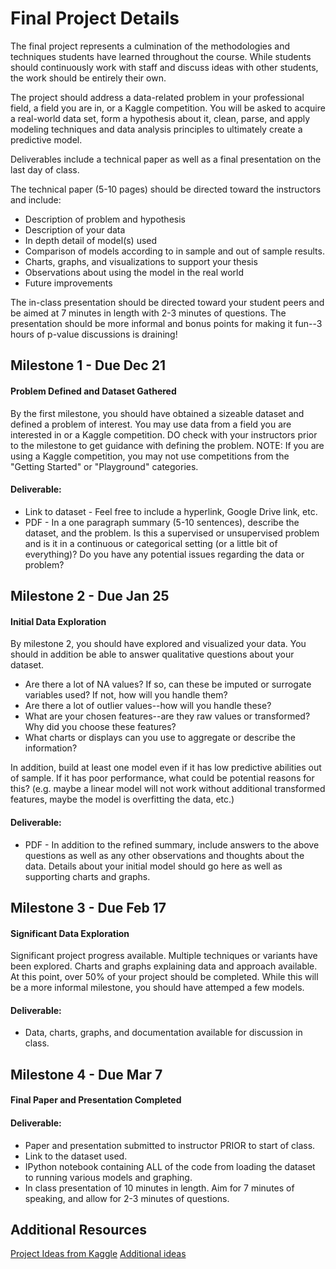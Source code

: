 # Final Project Details
The final project represents a culmination of the methodologies and techniques students have learned throughout the course. While students should continuously work with staff and discuss ideas with other students, the work should be entirely their own.

The project should address a data-related problem in your professional field, a field you are in, or a Kaggle competition. You will be asked to acquire a real-world data set, form a hypothesis about it, clean, parse, and apply modeling techniques and data analysis principles to ultimately create a predictive model.

Deliverables include a technical paper as well as a final presentation on the last day of class.  

The technical paper (5-10 pages) should be directed toward the instructors and include:
* Description of problem and hypothesis
* Description of your data
* In depth detail of model(s) used
* Comparison of models according to in sample and out of sample results. 
* Charts, graphs, and visualizations to support your thesis
* Observations about using the model in the real world
* Future improvements


The in-class presentation should be directed toward your student peers and be aimed at 7 minutes in length with 2-3 minutes of questions. The presentation should be more informal and bonus points for making it fun--3 hours of p-value discussions is draining!


## Milestone 1 - Due Dec 21
#### Problem Defined and Dataset Gathered
By the first milestone, you should have obtained a sizeable dataset and defined a problem of interest. You may use data from a field you are interested in or a Kaggle competition. DO check with your instructors prior to the milestone to get guidance with defining the problem.  NOTE: If you are using a Kaggle competition, you may not use competitions from the "Getting Started" or "Playground" categories.

#### Deliverable:
* Link to dataset - Feel free to include a hyperlink, Google Drive link, etc.
* PDF - In a one paragraph summary (5-10 sentences), describe the dataset, and the problem. Is this a supervised or unsupervised problem and is it in a continuous or categorical setting (or a little bit of everything)? Do you have any potential issues regarding the data or problem?


## Milestone 2 - Due Jan 25
#### Initial Data Exploration
By milestone 2, you should have explored and visualized your data. You should in addition be able to answer qualitative questions about your dataset. 
* Are there a lot of NA values? If so, can these be imputed or surrogate variables used? If not, how will you handle them? 
* Are there a lot of outlier values--how will you handle these? 
* What are your chosen features--are they raw values or transformed? Why did you choose these features? 
* What charts or displays can you use to aggregate or describe the information? 

In addition, build at least one model even if it has low predictive abilities out of sample. If it has poor performance, what could be potential reasons for this? (e.g. maybe a linear model will not work without additional transformed features, maybe the model is overfitting the data, etc.)

#### Deliverable:
* PDF - In addition to the refined summary, include answers to the above questions as well as any other observations and thoughts about the data. Details about your initial model should go here as well as supporting charts and graphs. 


## Milestone 3 - Due Feb 17
#### Significant Data Exploration

Significant project progress available. Multiple techniques or variants have been explored. Charts and graphs explaining data and approach available. At this point, over 50% of your project should be completed. While this will be a more informal milestone, you should have attemped a few models.

#### Deliverable:
* Data, charts, graphs, and documentation available for discussion in class. 


## Milestone 4 - Due Mar 7
#### Final Paper and Presentation Completed

#### Deliverable:
* Paper and presentation submitted to instructor PRIOR to start of class.
* Link to the dataset used.
* IPython notebook containing ALL of the code from loading the dataset to running various models and graphing. 
* In class presentation of 10 minutes in length. Aim for 7 minutes of speaking, and allow for 2-3 minutes of questions.


## Additional Resources
[Project Ideas from Kaggle](https://www.kaggle.com/competitions)
[Additional ideas](https://www.quora.com/Data-Science/What-are-some-good-toy-problems-in-data-science)

